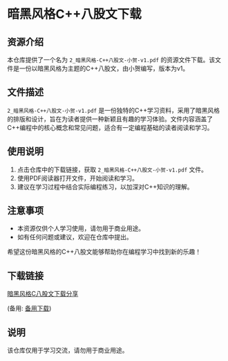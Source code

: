 # 暗黑风格C++八股文下载

## 资源介绍

本仓库提供了一个名为 `2_暗黑风格-C++八股文-小贺-v1.pdf` 的资源文件下载。该文件是一份以暗黑风格为主题的C++八股文，由小贺编写，版本为v1。

## 文件描述

`2_暗黑风格-C++八股文-小贺-v1.pdf` 是一份独特的C++学习资料，采用了暗黑风格的排版和设计，旨在为读者提供一种新颖且有趣的学习体验。文件内容涵盖了C++编程中的核心概念和常见问题，适合有一定编程基础的读者阅读和学习。

## 使用说明

1. 点击仓库中的下载链接，获取 `2_暗黑风格-C++八股文-小贺-v1.pdf` 文件。
2. 使用PDF阅读器打开文件，开始阅读和学习。
3. 建议在学习过程中结合实际编程练习，以加深对C++知识的理解。

## 注意事项

- 本资源仅供个人学习使用，请勿用于商业用途。
- 如有任何问题或建议，欢迎在仓库中提出。

希望这份暗黑风格的C++八股文能够帮助你在编程学习中找到新的乐趣！

## 下载链接
[暗黑风格C八股文下载分享](https://pan.quark.cn/s/a8799bb3bf96) 

(备用: [备用下载](https://pan.baidu.com/s/14ecgCxJssG_sukHQlNrMOg?pwd=1234))

## 说明

该仓库仅用于学习交流，请勿用于商业用途。

